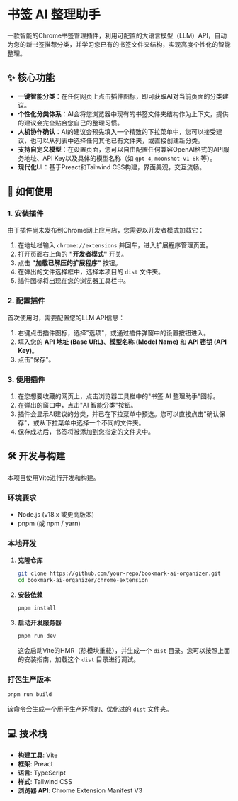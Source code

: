 # 书签 AI 整理助手

一款智能的Chrome书签管理插件，利用可配置的大语言模型（LLM）API，自动为您的新书签推荐分类，并学习您已有的书签文件夹结构，实现高度个性化的智能整理。

## ✨ 核心功能

- **一键智能分类**：在任何网页上点击插件图标，即可获取AI对当前页面的分类建议。
- **个性化分类体系**：AI会将您浏览器中现有的书签文件夹结构作为上下文，提供的建议会完全贴合您自己的整理习惯。
- **人机协作确认**：AI的建议会预先填入一个精致的下拉菜单中，您可以接受建议，也可以从列表中选择任何其他已有文件夹，或直接创建新分类。
- **支持自定义模型**：在设置页面，您可以自由配置任何兼容OpenAI格式的API服务地址、API Key以及具体的模型名称（如 `gpt-4`, `moonshot-v1-8k` 等）。
- **现代化UI**：基于Preact和Tailwind CSS构建，界面美观，交互流畅。

## 🚀 如何使用

### 1. 安装插件

由于插件尚未发布到Chrome网上应用店，您需要以开发者模式加载它：

1.  在地址栏输入 `chrome://extensions` 并回车，进入扩展程序管理页面。
2.  打开页面右上角的 **"开发者模式"** 开关。
3.  点击 **"加载已解压的扩展程序"** 按钮。
4.  在弹出的文件选择框中，选择本项目的 `dist` 文件夹。
5.  插件图标将出现在您的浏览器工具栏中。

### 2. 配置插件

首次使用时，需要配置您的LLM API信息：

1.  右键点击插件图标，选择"选项"，或通过插件弹窗中的设置按钮进入。
2.  填入您的 **API 地址 (Base URL)**、**模型名称 (Model Name)** 和 **API 密钥 (API Key)**。
3.  点击"保存"。

### 3. 使用插件

1.  在您想要收藏的网页上，点击浏览器工具栏中的"书签 AI 整理助手"图标。
2.  在弹出的窗口中，点击"AI 智能分类"按钮。
3.  插件会显示AI建议的分类，并已在下拉菜单中预选。您可以直接点击"确认保存"，或从下拉菜单中选择一个不同的文件夹。
4.  保存成功后，书签将被添加到您指定的文件夹中。

## 🛠️ 开发与构建

本项目使用Vite进行开发和构建。

### 环境要求
- Node.js (v18.x 或更高版本)
- pnpm (或 npm / yarn)

### 本地开发

1.  **克隆仓库**
    ```bash
    git clone https://github.com/your-repo/bookmark-ai-organizer.git
    cd bookmark-ai-organizer/chrome-extension
    ```

2.  **安装依赖**
    ```bash
    pnpm install
    ```

3.  **启动开发服务器**
    ```bash
    pnpm run dev
    ```
    这会启动Vite的HMR（热模块重载），并生成一个 `dist` 目录。您可以按照上面的安装指南，加载这个 `dist` 目录进行调试。

### 打包生产版本

```bash
pnpm run build
```
该命令会生成一个用于生产环境的、优化过的 `dist` 文件夹。

## 💻 技术栈

- **构建工具**: Vite
- **框架**: Preact
- **语言**: TypeScript
- **样式**: Tailwind CSS
- **浏览器 API**: Chrome Extension Manifest V3 